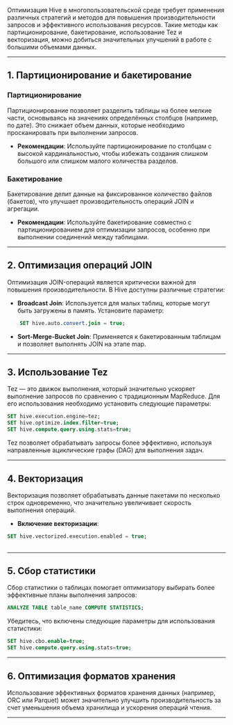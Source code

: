 
Оптимизация Hive в многопользовательской среде требует применения различных стратегий и методов для повышения производительности запросов и эффективного использования ресурсов. 
Такие методы как партиционирование, бакетирование, использование Tez и векторизация, можно добиться значительных улучшений в работе с большими объемами данных.

---
## 1. Партиционирование и бакетирование

### Партиционирование
Партиционирование позволяет разделить таблицы на более мелкие части, основываясь на значениях определённых столбцов (например, по дате). Это снижает объем данных, которые необходимо просканировать при выполнении запросов.
- **Рекомендации**: Используйте партиционирование по столбцам с высокой кардинальностью, чтобы избежать создания слишком большого или слишком малого количества разделов.

### Бакетирование
Бакетирование делит данные на фиксированное количество файлов (бакетов), что улучшает производительность операций JOIN и агрегации.
- **Рекомендации**: Используйте бакетирование совместно с партиционированием для оптимизации запросов, особенно при выполнении соединений между таблицами.
---
## 2. Оптимизация операций JOIN
Оптимизация JOIN-операций является критически важной для повышения производительности. В Hive доступны различные стратегии:
- **Broadcast Join**: Используется для малых таблиц, которые могут быть загружены в память. Установите параметр:
``` sql    
    SET hive.auto.convert.join = true;
```
- **Sort-Merge-Bucket Join**: Применяется к бакетированным таблицам и позволяет выполнять JOIN на этапе map.

---
## 3. Использование Tez
Tez — это движок выполнения, который значительно ускоряет выполнение запросов по сравнению с традиционным MapReduce. Для его использования необходимо установить следующие параметры:

```sql
SET hive.execution.engine=tez; 
SET hive.optimize.index.filter=true; 
SET hive.compute.query.using.stats=true;
```
Tez позволяет обрабатывать запросы более эффективно, используя направленные ациклические графы (DAG) для выполнения задач.

---
## 4. Векторизация
Векторизация позволяет обрабатывать данные пакетами по несколько строк одновременно, что значительно увеличивает скорость выполнения операций.
- **Включение векторизации**:
```sql
SET hive.vectorized.execution.enabled = true;
    
```
---
## 5. Сбор статистики

Сбор статистики о таблицах помогает оптимизатору выбирать более эффективные планы выполнения запросов:
```sql
ANALYZE TABLE table_name COMPUTE STATISTICS;
```
Убедитесь, что включены следующие параметры для использования статистики:
```sql
SET hive.cbo.enable=true; 
SET hive.compute.query.using.stats=true;
```
---
## 6. Оптимизация форматов хранения

Использование эффективных форматов хранения данных (например, ORC или Parquet) может значительно улучшить производительность за счет уменьшения объема хранилища и ускорения операций чтения.

---

